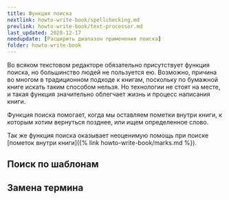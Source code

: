 ```yaml
---
title: Функция поиска
nextlink: howto-write-book/spellchecking.md
prevlink: howto-write-book/text-processor.md
last_updated: 2020-12-17
needupdate: [Расширить диапазон применения поиска]
folder: howto-write-book
---
```


Во всяком текстовом редакторе обязательно присутствует функция поиска,
но большинство людей не пользуется ею.  Возможно, причина во многом в
традиционном подходе к книгам, поскольку по бумажной книге искать
таким способом нельзя.  Но технологии не стоят на месте, и такая
функция значительно облегчает жизнь и процесс написания книги.

Функция поиска помогает, когда мы оставляем пометки внутри книги, к
которым хотим вернуться позднее, или ищем определенное слово.

Так же функция поиска оказывает неоценимую помощь при поиске [пометок
внутри книги]({% link howto-write-book/marks.md %}).

## Поиск по шаблонам

## Замена термина
